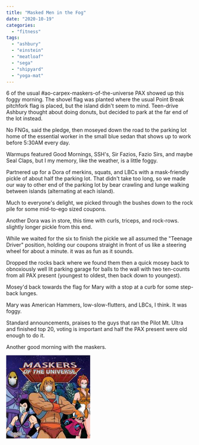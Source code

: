 ```yaml
---
title: "Masked Men in the Fog"
date: "2020-10-19"
categories: 
  - "fitness"
tags: 
  - "ashbury"
  - "einstein"
  - "meatloaf"
  - "sega"
  - "shipyard"
  - "yoga-mat"
---
```


6 of the usual #ao-carpex-maskers-of-the-universe PAX showed up this foggy morning. The shovel flag was planted where the usual Point Break pitchfork flag is placed, but the island didn't seem to mind. Teen-drive Ashbury thought about doing donuts, but decided to park at the far end of the lot instead.

No FNGs, said the pledge, then moseyed down the road to the parking lot home of the essential worker in the small blue sedan that shows up to work before 5:30AM every day.

Warmups featured Good Mornings, SSH's, Sir Fazios, Fazio Sirs, and maybe Seal Claps, but I my memory, like the weather, is a little foggy.

Partnered up for a Dora of merkins, squats, and LBCs with a mask-friendly pickle of about half the parking lot. That didn't take too long, so we made our way to other end of the parking lot by bear crawling and lunge walking between islands (alternating at each island).

Much to everyone's delight, we picked through the bushes down to the rock pile for some mid-to-ego sized coupons.

Another Dora was in store, this time with curls, triceps, and rock-rows. slightly longer pickle from this end.

While we waited for the six to finish the pickle we all assumed the "Teenage Driver" position, holding our coupons straight in front of us like a steering wheel for about a minute. it was as fun as it sounds.

Dropped the rocks back where we found them then a quick mosey back to obnoxiously well lit parking garage for balls to the wall with two ten-counts from all PAX present (youngest to oldest, then back down to youngest).

Mosey'd back towards the flag for Mary with a stop at a curb for some step-back lunges.

Mary was American Hammers, low-slow-flutters, and LBCs, I think. It was foggy.

Standard announcements, praises to the guys that ran the Pilot Mt. Ultra and finished top 20, voting is important and half the PAX present were old enough to do it.

Another good morning with the maskers.

![](images/maskers-of-the-universe.jpeg)
